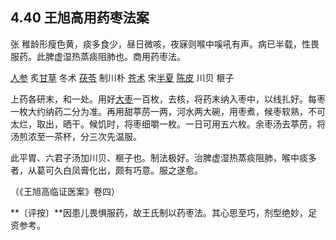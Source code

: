 ## 4.40 王旭高用药枣法案

张 稚龄形瘦色黄，痰多食少，昼日微咳，夜寐则喉中嗘吼有声。病已半载，性畏服药。此脾虚湿热蒸痰阻肺也。商用药枣法。

[人参](https://www.gmzyjc.com/read/bc/bc17-0.1.1.0.0.md) 炙[甘草](https://www.gmzyjc.com/read/bc/bc17-0.1.8.0.0.md) 冬术 [茯苓](https://www.gmzyjc.com/read/bc/bc05-0.0.1.0.0.md) 制川朴 [苍术](https://www.gmzyjc.com/read/bc/bc04-0.0.2.0.0.md) 宋[半夏](https://www.gmzyjc.com/read/bc/bc16-0.1.1.0.0.md) [陈皮](https://www.gmzyjc.com/read/bc/bc11-0.0.1.0.0.md) 川贝 榧子

上药各研末，和一处。用好[大枣](https://www.gmzyjc.com/read/bc/bc17-0.1.9.0.0.md)一百枚，去核，将药末纳入枣中，以线扎好。每枣一枚大约纳药二分为准。再用甜葶苈一两，河水两大碗，用枣煮，候枣软熟，不可太烂，取出，晒干。候饥时，将枣细嚼一枚。一日可用五六枚。余枣汤去葶苈，将汤煎浓至一茶杯，分三次先温服。

此平胃、六君子汤加川贝、榧子也。制法极好。治脾虚湿热蒸痰阻肺，喉中痰多者，从葛可久白凤膏化出，颇有巧意。服之遂愈。

（《王旭高临证医案》卷四）

**〔评按〕**因患儿畏惧服药，故王氏制以药枣法。其心思至巧，剂型绝妙，足资参考。
